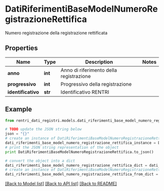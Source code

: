 # DatiRiferimentiBaseModelNumeroRegistrazioneRettifica

Numero registrazione della registrazione rettificata

## Properties
Name | Type | Description | Notes
------------ | ------------- | ------------- | -------------
**anno** | **int** | Anno di riferimento della registrazione | 
**progressivo** | **int** | Progressivo della registrazione | 
**identificativo** | **str** | Identificativo RENTRI | 

## Example

```python
from rentri_dati_registri.models.dati_riferimenti_base_model_numero_registrazione_rettifica import DatiRiferimentiBaseModelNumeroRegistrazioneRettifica

# TODO update the JSON string below
json = "{}"
# create an instance of DatiRiferimentiBaseModelNumeroRegistrazioneRettifica from a JSON string
dati_riferimenti_base_model_numero_registrazione_rettifica_instance = DatiRiferimentiBaseModelNumeroRegistrazioneRettifica.from_json(json)
# print the JSON string representation of the object
print DatiRiferimentiBaseModelNumeroRegistrazioneRettifica.to_json()

# convert the object into a dict
dati_riferimenti_base_model_numero_registrazione_rettifica_dict = dati_riferimenti_base_model_numero_registrazione_rettifica_instance.to_dict()
# create an instance of DatiRiferimentiBaseModelNumeroRegistrazioneRettifica from a dict
dati_riferimenti_base_model_numero_registrazione_rettifica_from_dict = DatiRiferimentiBaseModelNumeroRegistrazioneRettifica.from_dict(dati_riferimenti_base_model_numero_registrazione_rettifica_dict)
```
[[Back to Model list]](../README.md#documentation-for-models) [[Back to API list]](../README.md#documentation-for-api-endpoints) [[Back to README]](../README.md)


